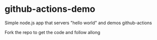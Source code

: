 # github-actions-demo

Simple node.js app that servers "hello world" and demos github-actions

Fork the repo to get the code and follow allong
